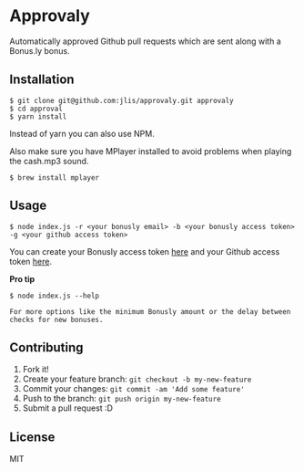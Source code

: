 # Approvaly

Automatically approved Github pull requests which are sent along with a Bonus.ly bonus.

## Installation

    $ git clone git@github.com:jlis/approvaly.git approvaly
    $ cd approval
    $ yarn install

Instead of yarn you can also use NPM.

Also make sure you have MPlayer installed to avoid problems when playing the cash.mp3 sound.

    $ brew install mplayer


## Usage

    $ node index.js -r <your bonusly email> -b <your bonusly access token> -g <your github access token>

You can create your Bonusly access token [here](https://bonus.ly/api_keys/new) and your Github access token [here](https://github.com/settings/tokens/new).

**Pro tip**

    $ node index.js --help

    For more options like the minimum Bonusly amount or the delay between checks for new bonuses.

## Contributing

1. Fork it!
2. Create your feature branch: `git checkout -b my-new-feature`
3. Commit your changes: `git commit -am 'Add some feature'`
4. Push to the branch: `git push origin my-new-feature`
5. Submit a pull request :D

## License

MIT
